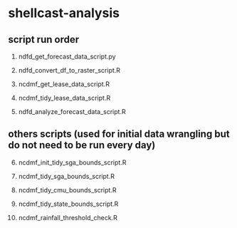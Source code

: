 # shellcast-analysis


## script run order

1. ndfd_get_forecast_data_script.py

2. ndfd_convert_df_to_raster_script.R

3. ncdmf_get_lease_data_script.R

4. ncdmf_tidy_lease_data_script.R

5. ndfd_analyze_forecast_data_script.R



## others scripts (used for initial data wrangling but do not need to be run every day)

6. ncdmf_init_tidy_sga_bounds_script.R

7. ncdmf_tidy_sga_bounds_script.R

8. ncdmf_tidy_cmu_bounds_script.R

9. ncdmf_tidy_state_bounds_script.R

10. ncdmf_rainfall_threshold_check.R

 
